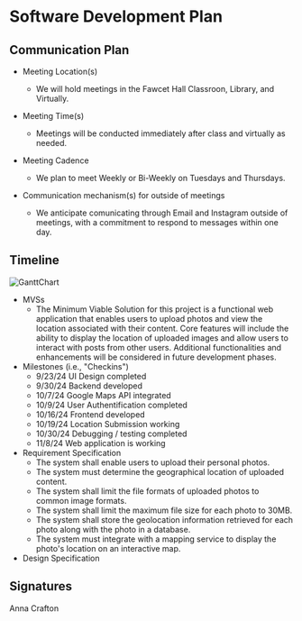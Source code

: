 # Software Development Plan

## Communication Plan
* Meeting Location(s)
  * We will hold meetings in the Fawcet Hall Classroon, Library, and Virtually.
  
* Meeting Time(s)
  * Meetings will be conducted immediately after class and virtually as needed. 
  
* Meeting Cadence
  * We plan to meet Weekly or Bi-Weekly on Tuesdays and Thursdays.
  
* Communication mechanism(s) for outside of meetings
  * We anticipate comunicating through Email and Instagram outside of meetings, with a commitment to respond to messages within one day. 

## Timeline
![GanttChart](https://github.com/user-attachments/assets/624b983f-2ffb-49c7-9af7-cd3e0406d96f) 
  * MVSs
      - The Minimum Viable Solution for this project is a functional web application that enables users to upload photos and view the location associated with their content. Core features will include the ability to display the location of uploaded images and allow users to interact with posts from other users. Additional functionalities and enhancements will be considered in future development phases.
  * Milestones (i.e., "Checkins")
       -  9/23/24 UI Design completed
       -  9/30/24 Backend developed
       -  10/7/24 Google Maps API integrated
       -  10/9/24 User Authentification completed
       -  10/16/24 Frontend developed
       -  10/19/24 Location Submission working
       -  10/30/24 Debugging / testing completed
       -  11/8/24  Web application is working
  * Requirement Specification
       - The system shall enable users to upload their personal photos.
       - The system must determine the geographical location of uploaded content.
       - The system shall limit the file formats of uploaded photos to common image formats.
       - The system shall limit the maximum file size for each photo to 30MB.
       - The system shall store the geolocation information retrieved for each photo along with the photo in a database.
       - The system must integrate with a mapping service to display the photo's location on an interactive map.
  * Design Specification

## Signatures
Anna Crafton
